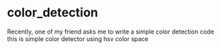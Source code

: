 # color_detection

Recently, one of my friend asks me to write a simple color detection code
this is simple color detector using hsv color space
